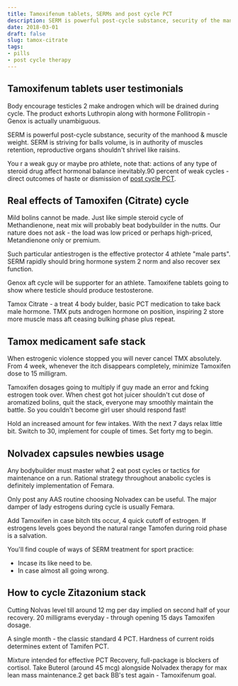 ```yaml
---
title: Tamoxifenum tablets, SERMs and post cycle PCT
description: SERM is powerful post-cycle substance, security of the manhood & muscle weight.
date: 2018-03-01
draft: false
slug: tamox-citrate
tags:
- pills
- post cycle therapy
---
```


## Tamoxifenum tablets user testimonials

Body encourage testicles 2 make androgen which will be drained during cycle. The product exhorts Luthropin along with hormone Follitropin - Genox is actually unambiguous.

SERM is powerful post-cycle substance, security of the manhood & muscle weight. SERM is striving for balls volume, is in authority of muscles retention, reproductive organs shouldn't shrivel like raisins.

You r a weak guy or maybe pro athlete, note that: actions of any type of steroid drug affect hormonal balance inevitably.90 percent of weak cycles - direct outcomes of haste or dismission of [post cycle PCT](https://georgeprof.github.io/post/recovery-meds/).



## Real effects of Tamoxifen (Citrate) cycle

Mild bolins cannot be made. Just like simple steroid cycle of Methandienone, neat mix will probably beat bodybuilder in the nutts. Our nature does not ask - the load was low priced or perhaps high-priced, Metandienone only or premium.

Such particular antiestrogen is the effective protector 4 athlete "male parts". SERM rapidly should bring hormone system 2 norm and also recover sex function.

Genox aft cycle will be supporter for an athlete. Tamoxifene tablets going to show where testicle should produce testosterone.

Tamox Citrate - a treat 4 body bulder, basic PCT medication to take back male hormone. TMX puts androgen hormone on position, inspiring 2 store more muscle mass aft ceasing bulking phase plus repeat.



## Tamox medicament safe stack

When estrogenic violence stopped you will never cancel TMX absolutely. From 4 week, whenever the itch disappears completely, minimize Tamoxifen dose to 15 milligram.

Tamoxifen dosages going to multiply if guy made an error and fcking estrogen took over. When chest got hot juicer shouldn't cut dose of aromatized bolins, quit the stack, everyone may smoothly maintain the battle. So you couldn't become girl user should respond fast!

Hold an increased amount for few intakes. With the next 7 days relax little bit. Switch to 30, implement for couple of times. Set forty mg to begin.



## Nolvadex capsules newbies usage

Any bodybuilder must master what 2 eat post cycles or tactics for maintenance on a run. Rational strategy throughout anabolic cycles is definitely implementation of Femara.

Only post any AAS routine choosing Nolvadex can be useful. The major damper of lady estrogens during cycle is usually Femara.

Add Tamoxifen in case bitch tits occur, 4 quick cutoff of estrogen. If estrogens levels goes beyond the natural range Таmofen during roid phase is a salvation.

You'll find couple of ways of SERM treatment for sport practice: 
- Incase its like need to be.
- In case almost all going wrong.



## How to cycle Zitazonium stack

Cutting Nolvas level till around 12 mg per day implied on second half of your recovery. 20 milligrams everyday - through opening 15 days Tamoxifen dosage.

A single month - the classic standard 4 PCT. Hardness of current roids determines extent of Tamifen PCT.

Mixture intended for effective PCT Recovery, full-package is blockers of cortisol. Take Buterol (around 45 mcg) alongside Nolvadex therapy for max lean mass maintenance.2 get back BB's test again - Tamoxifenum goal.





















